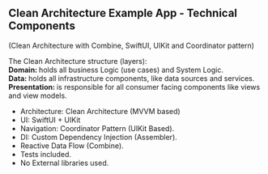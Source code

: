 ## Clean Architecture Example App - Technical Components
(Clean Architecture with Combine, SwiftUI, UIKit and Coordinator pattern) </br>

The Clean Architecture structure (layers): </br>
<strong>Domain: </strong> holds all business Logic (use cases) and System Logic. <br>
<strong>Data: </strong> holds all infrastructure components, like data sources and services.<br>
<strong>Presentation: </strong> is responsible for all consumer facing components like views and view models.

* Architecture: Clean Architecture (MVVM based)
* UI: SwiftUI + UIKit
* Navigation: Coordinator Pattern (UIKit Based).
* DI: Custom Dependency Injection (Assembler).
* Reactive Data Flow (Combine).
* Tests included.
* No External libraries used.
